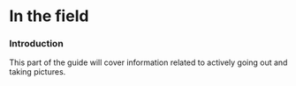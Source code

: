 # In the field

### Introduction

This part of the guide will cover information related to actively going out and taking pictures.

